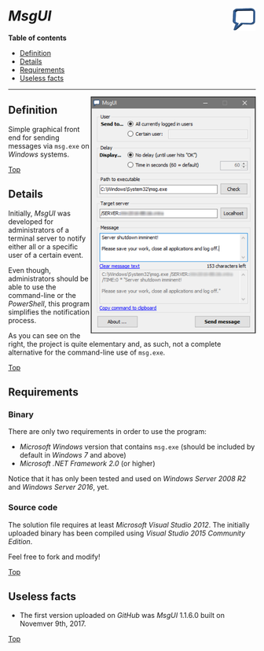 # *MsgUI* <img src="https://github.com/urbanware-org/msgui/blob/master/Source/MsgUI/Resources/Logo/MsgUI_48x48.png" alt="MsgUI logo" height="48px" width="48px" align="right"/>

**Table of contents**
* [Definition](#definition)
* [Details](#details)
* [Requirements](#requirements)
* [Useless facts](#useless-facts)

----

<img src="https://github.com/urbanware-org/msgui/blob/master/Source/MsgUI/Resources/Images/MsgUI.png" alt="MsgUI" align="right"/>

## Definition

Simple graphical front end for sending messages via `msg.exe` on _Windows_ systems.

[Top](#msgui-)

## Details

Initially, _MsgUI_ was developed for administrators of a terminal server to notify either all or a specific user of a certain event.

Even though, administrators should be able to use the command-line or the _PowerShell_, this program simplifies the notification process.

As you can see on the right, the project is quite elementary and, as such, not a complete alternative for the command-line use of `msg.exe`.

[Top](#msgui-)

## Requirements

### Binary

There are only two requirements in order to use the program:

 * _Microsoft Windows_ version that contains `msg.exe` (should be included by default in _Windows 7_ and above)
 * _Microsoft .NET Framework 2.0_ (or higher)

Notice that it has only been tested and used on _Windows Server 2008 R2_ and _Windows Server 2016_, yet.

### Source code

The solution file requires at least _Microsoft Visual Studio 2012_. The initially uploaded binary has been compiled using _Visual Studio 2015 Community Edition_.

Feel free to fork and modify!

[Top](#msgui-)

## Useless facts

* The first version uploaded on *GitHub* was *MsgUI* 1.1.6.0 built on Novemver 9th, 2017.

[Top](#msgui-)

